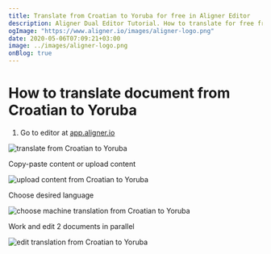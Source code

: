 ```yaml
---
title: Translate from Croatian to Yoruba for free in Aligner Editor
description: Aligner Dual Editor Tutorial. How to translate for free from Croatian to Yoruba. Aligner is multilingual document management platform. 
ogImage: "https://www.aligner.io/images/aligner-logo.png"
date: 2020-05-06T07:09:21+03:00
image: ../images/aligner-logo.png
onBlog: true
---
```


# How to translate document from Croatian to Yoruba

1. Go to editor at [app.aligner.io](https://app.aligner.io "Aligner App web page")

![translate from Croatian to Yoruba](../aligner-blank-editor.png "translate from Croatian to Yoruba")

Copy-paste content or upload content

![upload content from Croatian to Yoruba](../aligner-uploaded-document.png "upload content from Croatian to Yoruba")

Choose desired language

![choose machine translation from Croatian to Yoruba](../aligner-language-dropdown.png "choose machine translation from Croatian to Yoruba")

Work and edit 2 documents in parallel

![edit translation from Croatian to Yoruba](../aligner-double-sitded-editor.png "edit translation from Croatian to Yoruba")

